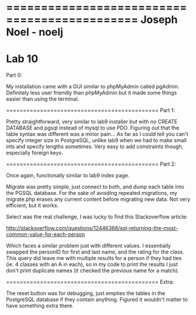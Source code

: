 =============================================
Joseph Noel - noelj
=============================================
Lab 10
=============================================
Part 0:

My installation came with a GUI similar to phpMyAdmin called pgAdmin.
Definitely less user friendly than phpMyAdmin but it made some things easier than using the terminal.

=============================================
Part 1:

Pretty straightforward, very similar to lab9 installer but with no CREATE DATABASE and pgsql instead of mysql to use PDO.
Figuring out that the table syntax was different was a minor pain...
As far as I could tell you can't specify integer size in PostgreSQL, unlike lab9 when we had to make small ints and specify lengths sometimes.
Very easy to add constraints though, especially foreign keys.

=============================================
Part 2:

Once again, functionally similar to lab9 index page.

Migrate was pretty simple, just connect to both, and dump each table into the PGSQL database.
For the sake of avoiding repeated migrations, my migrate.php erases any current content before migrating new data. Not very efficient, but it works.

Select was the real challenge, I was lucky to find this Stackoverflow article:

http://stackoverflow.com/questions/12446368/sql-returning-the-most-common-value-for-each-person

Which faces a similar problem just with different values. I essentially swapped the personID for first and last name, and the rating for the class.
This query did leave me with multiple results for a person if they had ties (ie. 4 classes with an A in each), so in my code to print the results I just don't print duplicate names (it checked the previous name for a match).

=============================================
Extra:

The reset button was for debugging, just empties the tables in the PostgreSQL database if they contain anything. Figured it wouldn't matter to have something extra there.
